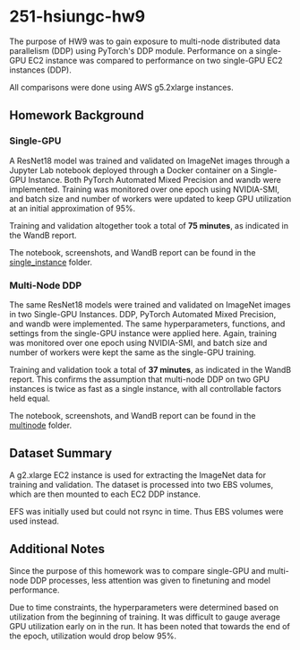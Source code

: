 # 251-hsiungc-hw9
The purpose of HW9 was to gain exposure to multi-node distributed data parallelism (DDP) using PyTorch's DDP module. Performance on a single-GPU EC2 instance was compared to performance on two single-GPU EC2 instances (DDP).

All comparisons were done using AWS g5.2xlarge instances.

## Homework Background
### Single-GPU
A ResNet18 model was trained and validated on ImageNet images through a Jupyter Lab notebook deployed through a Docker container on a Single-GPU Instance. Both PyTorch Automated Mixed Precision and wandb were implemented. Training was monitored over one epoch using NVIDIA-SMI, and batch size and number of workers were updated to keep GPU utilization at an initial approximation of 95%.

Training and validation altogether took a total of **75 minutes**, as indicated in the WandB report.

The notebook, screenshots, and WandB report can be found in the [single_instance] folder.

### Multi-Node DDP
The same ResNet18 models were trained and validated on ImageNet images in two Single-GPU Instances. DDP, PyTorch Automated Mixed Precision, and wandb were implemented. The same hyperparameters, functions, and settings from the single-GPU instance were applied here. Again, training was monitored over one epoch using NVIDIA-SMI, and batch size and number of workers were kept the same as the single-GPU training.

Training and validation took a total of **37 minutes**, as indicated in the WandB report. This confirms the assumption that multi-node DDP on two GPU instances is twice as fast as a single instance, with all controllable factors held equal.

The notebook, screenshots, and WandB report can be found in the [multinode] folder.

## Dataset Summary
A g2.xlarge EC2 instance is used for extracting the ImageNet data for training and validation. The dataset is processed into two EBS volumes, which are then mounted to each EC2 DDP instance.

EFS was initially used but could not rsync in time. Thus EBS volumes were used instead.

## Additional Notes
Since the purpose of this homework was to compare single-GPU and multi-node DDP processes, less attention was given to finetuning and model performance.

Due to time constraints, the hyperparameters were determined based on utilization from the beginning of training. It was difficult to gauge average GPU utilization early on in the run.  It has been noted that towards the end of the epoch, utilization would drop below 95%.


[single_instance]: https://github.com/hsiungc/251-hsiungc-hw9/tree/d3f52f2764f2692667435c390355c122b41ade64/single_instance
[multinode]: https://github.com/hsiungc/251-hsiungc-hw9/tree/86285fd70382d8540653ea49ba71b3573afc5637/multinode